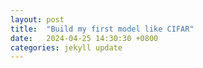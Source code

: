```yaml
---
layout: post
title:  "Build my first model like CIFAR"
date:   2024-04-25 14:30:30 +0800
categories: jekyll update
---
```


